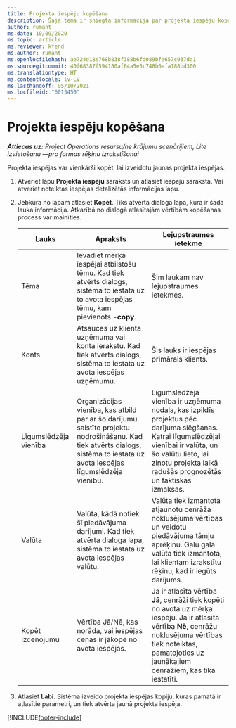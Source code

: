 ```yaml
---
title: Projekta iespēju kopēšana
description: Šajā tēmā ir sniegta informācija par projekta iespēju kopēšanu risinājumā Project Operations.
author: rumant
ms.date: 10/09/2020
ms.topic: article
ms.reviewer: kfend
ms.author: rumant
ms.openlocfilehash: ae724d18e768b838f388b6fd089bfa657c937da1
ms.sourcegitcommit: 40f68387f594180af64a5e5c748b6efa188bd300
ms.translationtype: HT
ms.contentlocale: lv-LV
ms.lasthandoff: 05/10/2021
ms.locfileid: "6013450"
---
```

# <a name="copy-project-based-opportunities"></a>Projekta iespēju kopēšana

_**Attiecas uz:** Project Operations resursu/ne krājumu scenārijiem, Lite izvietošanu —pro formas rēķinu izrakstīšanai_


Projekta iespējas var vienkārši kopēt, lai izveidotu jaunas projekta iespējas. 

1. Atveriet lapu **Projekta iespēju** saraksts un atlasiet iespēju sarakstā. Vai atveriet noteiktas iespējas detalizētās informācijas lapu. 
2. Jebkurā no lapām atlasiet **Kopēt**. Tiks atvērta dialoga lapa, kurā ir šāda lauka informācija. Atkarībā no dialogā atlasītajām vērtībām kopēšanas process var mainīties.

    | **Lauks** | **Apraksts** | **Lejupstraumes ietekme** |
    | --- | --- | --- |
    | Tēma | Ievadiet mērķa iespējai atbilstošu tēmu. Kad tiek atvērts dialogs, sistēma to iestata uz to avota iespējas tēmu, kam pievienots **-copy**. | Šim laukam nav lejupstraumes ietekmes. |
    | Konts | Atsauces uz klienta uzņēmuma vai konta ierakstu. Kad tiek atvērts dialogs, sistēma to iestata uz avota iespējas uzņēmumu. | Šis lauks ir iespējas primārais klients. |
    | Līgumslēdzēja vienība | Organizācijas vienība, kas atbild par ar šo darījumu saistīto projektu nodrošināšanu. Kad tiek atvērts dialogs, sistēma to iestata uz avota iespējas līgumslēdzēja vienību. | Līgumslēdzēja vienība ir uzņēmuma nodaļa, kas izpildīs projektus pēc darījuma slēgšanas. Katrai līgumslēdzējai vienībai ir valūta, un šo valūtu lieto, lai ziņotu projekta laikā radušās prognozētās un faktiskās izmaksas. |
    | Valūta | Valūta, kādā notiek šī piedāvājuma darījumi. Kad tiek atvērta dialoga lapa, sistēma to iestata uz avota iespējas valūtu. | Valūta tiek izmantota atjaunotu cenrāža noklusējuma vērtības un veidotu piedāvājuma tāmju aprēķinu. Galu galā valūta tiek izmantota, lai klientam izrakstītu rēķinu, kad ir iegūts darījums. |
    | Kopēt izcenojumu | Vērtība Jā/Nē, kas norāda, vai iespējas cenas ir jākopē no avota iespējas. | Ja ir atlasīta vērtība **Jā**, cenrāži tiek kopēti no avota uz mērķa iespēju. Ja ir atlasīta vērtība **Nē**, cenrāžu noklusējuma vērtības tiek noteiktas, pamatojoties uz jaunākajiem cenrāžiem, kas tika iestatīti. |

3. Atlasiet **Labi**. Sistēma izveido projekta iespējas kopiju, kuras pamatā ir atlasītie parametri, un tiek atvērta jaunā projekta iespēja.


[!INCLUDE[footer-include](../includes/footer-banner.md)]